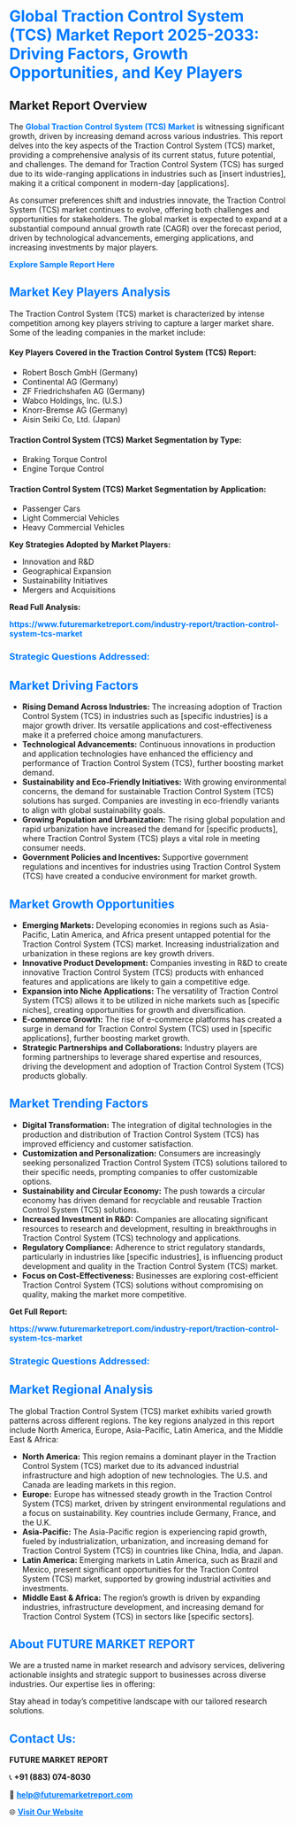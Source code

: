<h1 style="color: #007BFF;">Global Traction Control System (TCS) Market Report 2025-2033: Driving Factors, Growth Opportunities, and Key Players</h1>

<section id="overview">
<h2>Market Report Overview</h2>
<p>The <a href="https://www.futuremarketreport.com/industry-report/traction-control-system-tcs-market" style="color: #007BFF; text-decoration: none;"><strong>Global Traction Control System (TCS) Market</strong></a> is witnessing significant growth, driven by increasing demand across various industries. This report delves into the key aspects of the Traction Control System (TCS) market, providing a comprehensive analysis of its current status, future potential, and challenges. The demand for Traction Control System (TCS) has surged due to its wide-ranging applications in industries such as [insert industries], making it a critical component in modern-day [applications].</p>
<p>As consumer preferences shift and industries innovate, the Traction Control System (TCS) market continues to evolve, offering both challenges and opportunities for stakeholders. The global market is expected to expand at a substantial compound annual growth rate (CAGR) over the forecast period, driven by technological advancements, emerging applications, and increasing investments by major players.</p>
</section>

<section id="overview">
<p><a href="https://www.futuremarketreport.com/request-sample/reportId=53836" style="color: #007BFF; text-decoration: none;"><strong>Explore Sample Report Here</strong></a></p>
</section>

<section id="key-players">
<h2 style="color: #007BFF;">Market Key Players Analysis</h2>
<p>The Traction Control System (TCS) market is characterized by intense competition among key players striving to capture a larger market share. Some of the leading companies in the market include:</p>
<h4>Key Players Covered in the Traction Control System (TCS) Report:</h4>
<ul><li>Robert Bosch GmbH (Germany)</li><li>Continental AG (Germany)</li><li>ZF Friedrichshafen AG (Germany)</li><li>Wabco Holdings, Inc. (U.S.)</li><li>Knorr-Bremse AG (Germany)</li><li>Aisin Seiki Co, Ltd. (Japan)</li></ul>
<h4>Traction Control System (TCS) Market Segmentation by Type:</h4>
<ul><li>Braking Torque Control</li><li>Engine Torque Control</li></ul>

<h4>Traction Control System (TCS) Market Segmentation by Application:</h4>
<ul><li>Passenger Cars</li><li>Light Commercial Vehicles</li><li>Heavy Commercial Vehicles</li></ul>
<p><strong>Key Strategies Adopted by Market Players:</strong></p>
<ul>
<li>Innovation and R&D</li>
<li>Geographical Expansion</li>
<li>Sustainability Initiatives</li>
<li>Mergers and Acquisitions</li>
</ul>
</section>

<section>
<p><strong>Read Full Analysis: </strong></p><a href="https://www.futuremarketreport.com/industry-report/traction-control-system-tcs-market" style="color: #007BFF; text-decoration: none;"><strong>https://www.futuremarketreport.com/industry-report/traction-control-system-tcs-market</strong></a>
<h3 style="color: #007BFF;">Strategic Questions Addressed:</h3>
</section>

<section id="driving-factors">
<h2 style="color: #007BFF;">Market Driving Factors</h2>
<ul>
<li><strong>Rising Demand Across Industries:</strong> The increasing adoption of Traction Control System (TCS) in industries such as [specific industries] is a major growth driver. Its versatile applications and cost-effectiveness make it a preferred choice among manufacturers.</li>
<li><strong>Technological Advancements:</strong> Continuous innovations in production and application technologies have enhanced the efficiency and performance of Traction Control System (TCS), further boosting market demand.</li>
<li><strong>Sustainability and Eco-Friendly Initiatives:</strong> With growing environmental concerns, the demand for sustainable Traction Control System (TCS) solutions has surged. Companies are investing in eco-friendly variants to align with global sustainability goals.</li>
<li><strong>Growing Population and Urbanization:</strong> The rising global population and rapid urbanization have increased the demand for [specific products], where Traction Control System (TCS) plays a vital role in meeting consumer needs.</li>
<li><strong>Government Policies and Incentives:</strong> Supportive government regulations and incentives for industries using Traction Control System (TCS) have created a conducive environment for market growth.</li>
</ul>
</section>

<section id="growth-opportunities">
<h2 style="color: #007BFF;">Market Growth Opportunities</h2>
<ul>
<li><strong>Emerging Markets:</strong> Developing economies in regions such as Asia-Pacific, Latin America, and Africa present untapped potential for the Traction Control System (TCS) market. Increasing industrialization and urbanization in these regions are key growth drivers.</li>
<li><strong>Innovative Product Development:</strong> Companies investing in R&D to create innovative Traction Control System (TCS) products with enhanced features and applications are likely to gain a competitive edge.</li>
<li><strong>Expansion into Niche Applications:</strong> The versatility of Traction Control System (TCS) allows it to be utilized in niche markets such as [specific niches], creating opportunities for growth and diversification.</li>
<li><strong>E-commerce Growth:</strong> The rise of e-commerce platforms has created a surge in demand for Traction Control System (TCS) used in [specific applications], further boosting market growth.</li>
<li><strong>Strategic Partnerships and Collaborations:</strong> Industry players are forming partnerships to leverage shared expertise and resources, driving the development and adoption of Traction Control System (TCS) products globally.</li>
</ul>
</section>

<section id="trending-factors">
<h2 style="color: #007BFF;">Market Trending Factors</h2>
<ul>
<li><strong>Digital Transformation:</strong> The integration of digital technologies in the production and distribution of Traction Control System (TCS) has improved efficiency and customer satisfaction.</li>
<li><strong>Customization and Personalization:</strong> Consumers are increasingly seeking personalized Traction Control System (TCS) solutions tailored to their specific needs, prompting companies to offer customizable options.</li>
<li><strong>Sustainability and Circular Economy:</strong> The push towards a circular economy has driven demand for recyclable and reusable Traction Control System (TCS) solutions.</li>
<li><strong>Increased Investment in R&D:</strong> Companies are allocating significant resources to research and development, resulting in breakthroughs in Traction Control System (TCS) technology and applications.</li>
<li><strong>Regulatory Compliance:</strong> Adherence to strict regulatory standards, particularly in industries like [specific industries], is influencing product development and quality in the Traction Control System (TCS) market.</li>
<li><strong>Focus on Cost-Effectiveness:</strong> Businesses are exploring cost-efficient Traction Control System (TCS) solutions without compromising on quality, making the market more competitive.</li>
</ul>
</section>

<section>
<p><strong>Get Full Report: </strong></p><a href="https://www.futuremarketreport.com/industry-report/traction-control-system-tcs-market" style="color: #007BFF; text-decoration: none;"><strong>https://www.futuremarketreport.com/industry-report/traction-control-system-tcs-market</strong></a>
<h3 style="color: #007BFF;">Strategic Questions Addressed:</h3>
</section>


<section id="regional-analysis">
<h2 style="color: #007BFF;">Market Regional Analysis</h2>
<p>The global Traction Control System (TCS) market exhibits varied growth patterns across different regions. The key regions analyzed in this report include North America, Europe, Asia-Pacific, Latin America, and the Middle East & Africa:</p>
<ul>
<li><strong>North America:</strong> This region remains a dominant player in the Traction Control System (TCS) market due to its advanced industrial infrastructure and high adoption of new technologies. The U.S. and Canada are leading markets in this region.</li>
<li><strong>Europe:</strong> Europe has witnessed steady growth in the Traction Control System (TCS) market, driven by stringent environmental regulations and a focus on sustainability. Key countries include Germany, France, and the U.K.</li>
<li><strong>Asia-Pacific:</strong> The Asia-Pacific region is experiencing rapid growth, fueled by industrialization, urbanization, and increasing demand for Traction Control System (TCS) in countries like China, India, and Japan.</li>
<li><strong>Latin America:</strong> Emerging markets in Latin America, such as Brazil and Mexico, present significant opportunities for the Traction Control System (TCS) market, supported by growing industrial activities and investments.</li>
<li><strong>Middle East & Africa:</strong> The region’s growth is driven by expanding industries, infrastructure development, and increasing demand for Traction Control System (TCS) in sectors like [specific sectors].</li>
</ul>
</section>

<footer>
<h2 style="color: #007BFF;">About FUTURE MARKET REPORT</h2>
<p>We are a trusted name in market research and advisory services, delivering actionable insights and strategic support to businesses across diverse industries. Our expertise lies in offering:</p>

<p>Stay ahead in today’s competitive landscape with our tailored research solutions.</p>

<h2 style="color: #007BFF;">Contact Us:</h2>
<p><strong>FUTURE MARKET REPORT</strong></p>
<p>📞 <strong>+91 (883) 074-8030</strong></p>
<p>📧 <strong><a href="mailto:help@futuremarketreport.com" style="color: #007BFF;">help@futuremarketreport.com</a></strong></p>
<p>🌐 <strong><a href="https://www.futuremarketreport.com/" style="color: #007BFF;">Visit Our Website</a></strong></p>
</footer>